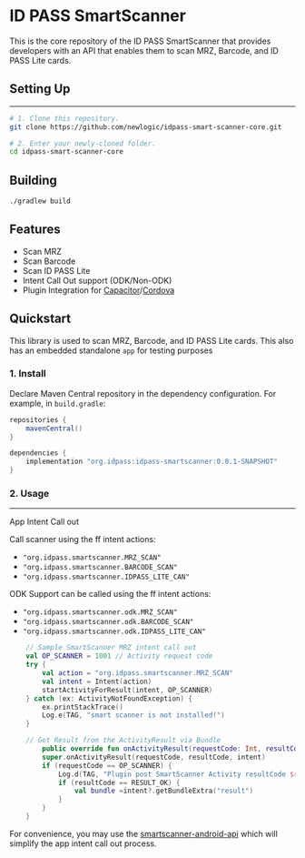# ID PASS SmartScanner
This is the core repository of the ID PASS SmartScanner that provides developers with an API that enables them to scan MRZ, Barcode, and ID PASS Lite cards.

## Setting Up
---------------
```bash
# 1. Clone this repository.
git clone https://github.com/newlogic/idpass-smart-scanner-core.git

# 2. Enter your newly-cloned folder.
cd idpass-smart-scanner-core

```

## Building
```bash
./gradlew build
```

## Features
- Scan MRZ
- Scan Barcode
- Scan ID PASS Lite
- Intent Call Out support (ODK/Non-ODK)
- Plugin Integration for [Capacitor](https://github.com/idpass/idpass-smart-scanner-capacitor)/[Cordova](https://github.com/idpass/idpass-smart-scanner-cordova)

## Quickstart
This library is used to scan MRZ, Barcode, and ID PASS Lite cards. This also has an embedded standalone `app` for testing purposes

### 1. Install
Declare Maven Central repository in the dependency configuration. For example, in `build.gradle`:

```groovy
repositories {
    mavenCentral()
}

dependencies {
    implementation "org.idpass:idpass-smartscanner:0.0.1-SNAPSHOT"
}
```

### 2. Usage
---------------
App Intent Call out

Call scanner using the ff intent actions:
- `"org.idpass.smartscanner.MRZ_SCAN"`
- `"org.idpass.smartscanner.BARCODE_SCAN"`
- `"org.idpass.smartscanner.IDPASS_LITE_CAN"`

ODK Support can be called using the ff intent actions:
- `"org.idpass.smartscanner.odk.MRZ_SCAN"`
- `"org.idpass.smartscanner.odk.BARCODE_SCAN"`
- `"org.idpass.smartscanner.odk.IDPASS_LITE_CAN"`

```kotlin
    // Sample SmartScanner MRZ intent call out
    val OP_SCANNER = 1001 // Activity request code
    try {
        val action = "org.idpass.smartscanner.MRZ_SCAN"
        val intent = Intent(action)
        startActivityForResult(intent, OP_SCANNER)
    } catch (ex: ActivityNotFoundException) {
        ex.printStackTrace()
        Log.e(TAG, "smart scanner is not installed!")
    }

    // Get Result from the ActivityResult via Bundle
        public override fun onActivityResult(requestCode: Int, resultCode: Int, intent: Intent?) {
        super.onActivityResult(requestCode, resultCode, intent)
        if (requestCode == OP_SCANNER) {
            Log.d(TAG, "Plugin post SmartScanner Activity resultCode $resultCode")
            if (resultCode == RESULT_OK) {
                val bundle =intent?.getBundleExtra("result")
            }
        }
    }
```

For convenience, you may use the [smartscanner-android-api](https://github.com/idpass/smartscanner-android-api) which will simplify the app intent call out process.
